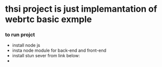 <h1>thsi project is just implemantation of webrtc basic exmple</h1>
<h3> to run projct</h3>
    <ul>
     <li>install node js</li>
     <li>insta node module for back-end and front-end</li>
     <li>install stun sever from link below:</li>
    <li><a href="https://medium.com/av-transcode/what-is-webrtc-and-how-to-setup-stun-turn-server-for-webrtc-communication-63314728b9d0"></a></li>
    </ul>
